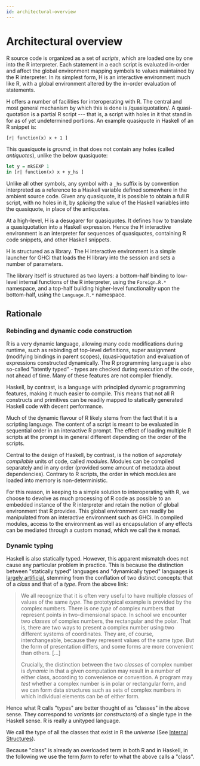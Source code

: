 ```yaml
---
id: architectural-overview
---
```


Architectural overview
======================

R source code is organized as a set of *scripts*, which are loaded one
by one into the R interpreter. Each statement in a each script is
evaluated in-order and affect the global environment mapping symbols
to values maintained by the R interpreter. In its simplest form, H is
an interactive environment much like R, with a global environment
altered by the in-order evaluation of statements.

H offers a number of facilities for interoperating with R. The central
and most general mechanism by which this is done is /quasiquotation/.
A quasi-quotation is a partial R script --- that is, a script with
holes in it that stand in for as of yet undetermined portions. An
example quasiquote in Haskell of an R snippet is:

```Haskell
[r| function(x) x + 1 ]
```

This quasiquote is *ground*, in that does not contain any holes
(called *antiquotes*), unlike the below quasiquote:

```Haskell
let y = mkSEXP 1
in [r| function(x) x + y_hs ]
```

Unlike all other symbols, any symbol with a `_hs` suffix is by
convention interpreted as a reference to a Haskell variable defined
somewhere in the ambient source code. Given any quasiquote, it is
possible to obtain a full R script, with no holes in it, by *splicing*
the value of the Haskell variables into the quasiquote, in place of
the antiquotes.

At a high-level, H is a desugarer for quasiquotes. It defines how to
translate a quasiquotation into a Haskell expression. Hence the
H interactive environment is an interpreter for sequences of
quasiquotes, containing R code snippets, and other Haskell
snippets.

H is structured as a library. The H interactive environment is
a simple launcher for GHCi that loads the H library into the session
and sets a number of parameters.

The library itself is structured as two layers: a bottom-half binding
to low-level internal functions of the R interpreter, using the
`Foreign.R.*` namespace, and a top-half building higher-level
functionality upon the bottom-half, using the `Language.R.*`
namespace.

Rationale
---------

### Rebinding and dynamic code construction

R is a very dynamic language, allowing many code modifications during
runtime, such as rebinding of top-level definitions, super assignment
(modifying bindings in parent scopes), (quasi-)quotation and
evaluation of expressions constructed dynamically. The R programming
language is also so-called "latently typed" - types are checked during
execution of the code, not ahead of time. Many of these features are
not compiler friendly.

Haskell, by contrast, is a language with principled dynamic
programming features, making it much easier to compile. This means
that not all R constructs and primitives can be readily mapped to
statically generated Haskell code with decent performance.

Much of the dynamic flavour of R likely stems from the fact that it is
a scripting language. The content of a script is meant to be evaluated
in sequential order in an interactive R prompt. The effect of loading
multiple R scripts at the prompt is in general different depending on
the order of the scripts.

Central to the design of Haskell, by contrast, is the notion of
*separately compilable* units of code, called *modules*. Modules can
be compiled separately and in any order (provided some amount of
metadata about dependencies). Contrary to R scripts, the order in
which modules are loaded into memory is non-deterministic.

For this reason, in keeping to a simple solution to interoperating
with R, we choose to devolve as much processing of R code as possible
to an embedded instance of the R interpreter and retain the notion of
global environment that R provides. This global environment can
readily be manipulated from an interactive environment such as GHCi.
In compiled modules, access to the environment as well as
encapsulation of any effects can be mediated through a custom monad,
which we call the `R` monad.

### Dynamic typing

Haskell is also statically typed. However, this apparent mismatch does
not cause any particular problem in practice. This is because the
distinction between "statically typed" languages and "dynamically
typed" languages is [largely artificial](http://existentialtype.wordpress.com/2011/03/19/dynamic-languages-are-static-languages/),
stemming from the conflation of two distinct concepts: that of
a *class* and that of a *type*. From the above link:

> We all recognize that it is often very useful to have multiple
> *classes* of values of the same *type*. The prototypical example is
> provided by the complex numbers. There is one *type* of complex
> numbers that represent points in two-dimensional space. In school we
> encounter two *classes* of complex numbers, the rectangular and the
> polar. That is, there are two ways to present a complex number using
> two different systems of coordinates. They are, of course,
> interchangeable, because they represent values of the same *type*.
> But the form of presentation differs, and some forms are more
> convenient than others. [...]
>
> Crucially, the distinction between the two *classes* of complex
> number is *dynamic* in that a given computation may result in
> a number of either class, according to convenience or convention.
> A program may *test* whether a complex number is in polar or
> rectangular form, and we can form data structures such as sets of
> complex numbers in which individual elements can be of either form.

Hence what R calls "types" are better thought of as "classes" in the
above sense. They correspond to *variants* (or *constructors*) of
a single type in the Haskell sense. R is really a unityped language.

We call the type of all the classes that exist in R the *universe*
(See [Internal Structures](/H/docs/internal-structures.html)).

Because "class" is already an overloaded term in both R and in
Haskell, in the following we use the term *form* to refer to what the
above calls a "class".

